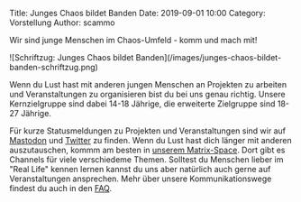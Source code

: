 Title: Junges Chaos bildet Banden
Date: 2019-09-01 10:00
Category: Vorstellung
Author: scammo

Wir sind junge Menschen im Chaos-Umfeld - komm und mach mit!
<div class="invert-if-dark" markdown="1">
![Schriftzug: Junges Chaos bildet Banden](/images/junges-chaos-bildet-banden-schriftzug.png)
</div>

Wenn du Lust hast mit anderen jungen Menschen an Projekten zu arbeiten und Veranstaltungen zu 
organisieren bist du bei uns genau richtig. Unsere Kernzielgruppe sind dabei 14-18 Jährige, die erweiterte Zielgruppe sind 
18-27 Jährige. 

Für kurze Statusmeldungen zu Projekten und Veranstaltungen sind wir auf [Mastodon](https://chaos.social/@jetzt) und 
[Twitter](https://twitter.com/chaos_jetzt) zu finden. Wenn du Lust hast dich länger mit anderen auszutauschen, kommm am 
besten in [unserem Matrix-Space](https://matrix.to/#/#chaos.jetzt:chaos.jetzt). Dort gibt es Channels für viele verschiedeme Themen. Solltest du Menschen lieber im "Real Life" kennen lernen kannst du uns aber natürlich auch 
gerne auf Veranstaltungen ansprechen.
Mehr über unsere Kommunikationswege findest du auch in den [FAQ]({filename}/pages/faq.md).
